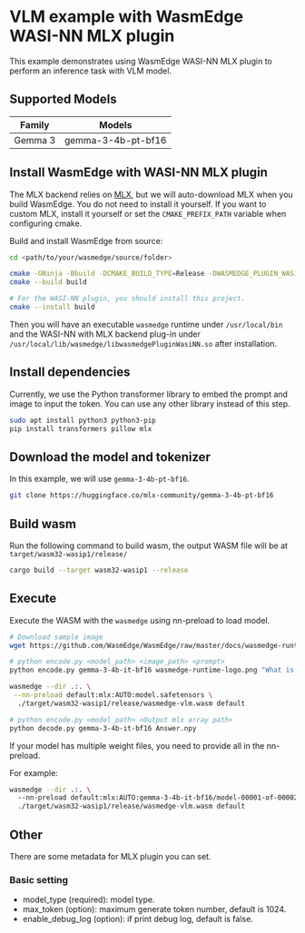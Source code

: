# VLM example with WasmEdge WASI-NN MLX plugin

This example demonstrates using WasmEdge WASI-NN MLX plugin to perform an inference task with VLM model.

## Supported Models

| Family | Models |
|--------|--------|
| Gemma 3 | gemma-3-4b-pt-bf16 |

## Install WasmEdge with WASI-NN MLX plugin

The MLX backend relies on [MLX](https://github.com/ml-explore/mlx), but we will auto-download MLX when you build WasmEdge. You do not need to install it yourself. If you want to custom MLX, install it yourself or set the `CMAKE_PREFIX_PATH` variable when configuring cmake.

Build and install WasmEdge from source:

``` bash
cd <path/to/your/wasmedge/source/folder>

cmake -GNinja -Bbuild -DCMAKE_BUILD_TYPE=Release -DWASMEDGE_PLUGIN_WASI_NN_BACKEND="mlx"
cmake --build build

# For the WASI-NN plugin, you should install this project.
cmake --install build
```

Then you will have an executable `wasmedge` runtime under `/usr/local/bin` and the WASI-NN with MLX backend plug-in under `/usr/local/lib/wasmedge/libwasmedgePluginWasiNN.so` after installation.

## Install dependencies

Currently, we use the Python transformer library to embed the prompt and image to input the token. You can use any other library instead of this step.

``` bash
sudo apt install python3 python3-pip
pip install transformers pillow mlx
```

## Download the model and tokenizer

In this example, we will use `gemma-3-4b-pt-bf16`.

``` bash
git clone https://huggingface.co/mlx-community/gemma-3-4b-pt-bf16
```

## Build wasm

Run the following command to build wasm, the output WASM file will be at `target/wasm32-wasip1/release/`

```bash
cargo build --target wasm32-wasip1 --release
```
## Execute 

Execute the WASM with the `wasmedge` using nn-preload to load model. 

``` bash
# Download sample image
wget https://github.com/WasmEdge/WasmEdge/raw/master/docs/wasmedge-runtime-logo.png 

# python encode.py <model_path> <image_path> <prompt>
python encode.py gemma-3-4b-it-bf16 wasmedge-runtime-logo.png "What is this icon?"

wasmedge --dir .:. \
 --nn-preload default:mlx:AUTO:model.safetensors \
  ./target/wasm32-wasip1/release/wasmedge-vlm.wasm default

# python encode.py <model_path> <Output mlx array path>
python decode.py gemma-3-4b-it-bf16 Answer.npy

```

If your model has multiple weight files, you need to provide all in the nn-preload.

For example:
``` bash
wasmedge --dir .:. \                        
  --nn-preload default:mlx:AUTO:gemma-3-4b-it-bf16/model-00001-of-00002.safetensors:gemma-3-4b-it-bf16/model-00002-of-00002.safetensors \
  ./target/wasm32-wasip1/release/wasmedge-vlm.wasm default
```

## Other 

There are some metadata for MLX plugin you can set.

### Basic setting

- model_type (required): model type.
- max_token (option): maximum generate token number, default is 1024.
- enable_debug_log (option): if print debug log, default is false.
